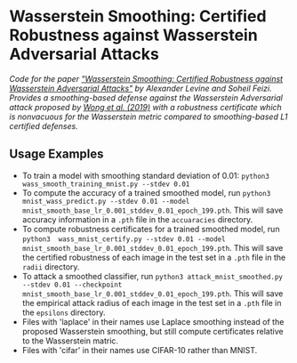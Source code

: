 # Wasserstein Smoothing: Certified Robustness against Wasserstein Adversarial Attacks

*Code for the paper ["Wasserstein Smoothing: Certified Robustness against Wasserstein Adversarial Attacks"][paper] by Alexander Levine and Soheil Feizi. Provides a smoothing-based defense against the Wasserstein Adversarial attack proposed by [Wong et al. (2019)][paperwong] with a robustness certificate  which is nonvacuous for the Wasserstein metric compared to smoothing-based L1 certified defenses.*

[paper]: https://arxiv.org/abs/1910.10783
[paperwong]: http://arxiv.org/abs/1902.07906


## Usage Examples
+ To train a model with smoothing standard deviation of 0.01: `python3 wass_smooth_training_mnist.py --stdev 0.01`
+ To compute the accuracy of a trained smoothed model, run `python3 mnist_wass_predict.py --stdev 0.01 --model mnist_smooth_base_lr_0.001_stddev_0.01_epoch_199.pth`. This will save accuracy information in a `.pth` file in the `accuaracies` directory.
+ To compute robustness certificates for a trained smoothed model, run `python3  wass_mnist_certify.py --stdev 0.01 --model mnist_smooth_base_lr_0.001_stddev_0.01_epoch_199.pth`. This will save the certified robustness of each image in the test set in a `.pth` file in the `radii` directory.
+ To attack a smoothed classifier, run `python3 attack_mnist_smoothed.py --stdev 0.01 --checkpoint mnist_smooth_base_lr_0.001_stddev_0.01_epoch_199.pth`. This will save the empirical attack radius of each image in the test set in a `.pth` file in the `epsilons` directory.
+ Files with 'laplace' in their names use Laplace smoothing instead of the proposed  Wasserstein smoothing, but still compute certificates relative to the Wasserstein matric.
+ Files with 'cifar' in their names use CIFAR-10 rather than MNIST.



